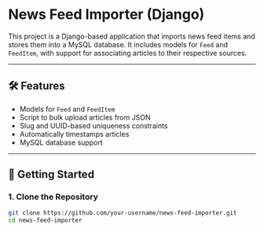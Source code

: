# News Feed Importer (Django)

This project is a Django-based application that imports news feed items and stores them into a MySQL database. It includes models for `Feed` and `FeedItem`, with support for associating articles to their respective sources.

---

## 🛠 Features

-   Models for `Feed` and `FeedItem`
-   Script to bulk upload articles from JSON
-   Slug and UUID-based uniqueness constraints
-   Automatically timestamps articles
-   MySQL database support

---

## 🚀 Getting Started

### 1. Clone the Repository

```bash
git clone https://github.com/your-username/news-feed-importer.git
cd news-feed-importer
```
